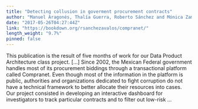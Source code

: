 ```yaml
---
title: "Detecting collusion in goverment procurement contracts"
author: "Manuel Aragonés, Thalía Guerra, Roberto Sánchez and Mónica Zamudio"
date: "2017-05-26T04:27:44Z"
link: "https://bookdown.org/rsanchezavalos/compranet/"
length_weight: "9.7%"
pinned: false
---
```


This publication is the result of five months of work for our Data Product Architecture class project. [...] Since 2002, the Mexican Federal government handles most of its procurement biddings through a transactional platform called Compranet. Even though most of the information in the platform is public, authorities and organizations dedicated to fight corruption do not have a technical framework to better allocate their resources into cases. Our project consisted in developing an interactive dashboard for investigators to track particular contracts and to filter out low-risk ...
